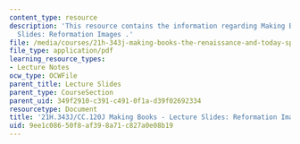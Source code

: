 ```yaml
---
content_type: resource
description: 'This resource contains the information regarding Making Books - Lecture
  Slides: Reformation Images .'
file: /media/courses/21h-343j-making-books-the-renaissance-and-today-spring-2016/9ee1c08650f8af398a71c827a0e08b19_MIT21H_343JS16_Ref.pdf
file_type: application/pdf
learning_resource_types:
- Lecture Notes
ocw_type: OCWFile
parent_title: Lecture Slides
parent_type: CourseSection
parent_uid: 349f2910-c391-c491-0f1a-d39f02692334
resourcetype: Document
title: '21H.343J/CC.120J Making Books - Lecture Slides: Reformation Images'
uid: 9ee1c086-50f8-af39-8a71-c827a0e08b19
---
```

